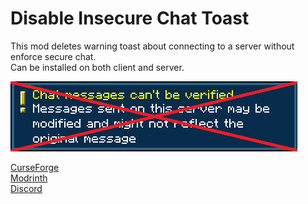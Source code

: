 # Disable Insecure Chat Toast

This mod deletes warning toast about connecting to a server without enforce secure chat.  
Can be installed on both client and server.

![Warning toast no more](Toast.png)


[CurseForge](https://www.curseforge.com/minecraft/mc-mods/disable-insecure-chat-toast)  
[Modrinth](https://modrinth.com/mod/disableinsecurechattoast)  
[Discord](https://discord.gg/UY4nhvUzaK)